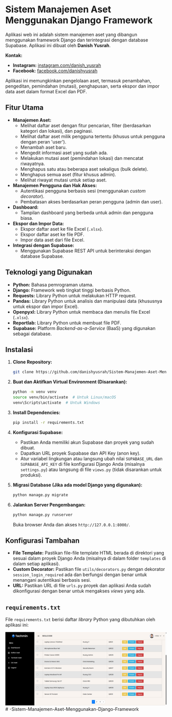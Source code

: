 # Sistem Manajemen Aset Menggunakan Django Framework

Aplikasi web ini adalah sistem manajemen aset yang dibangun menggunakan framework Django dan terintegrasi dengan database Supabase. Aplikasi ini dibuat oleh **Danish Yusrah**.

**Kontak:**
* **Instagram:** [instagram.com/danish_yusrah](https://instagram.com/danish_yusrah)
* **Facebook:** [facebook.com/danishyusrah](https://facebook.com/danishyusrah)

Aplikasi ini memungkinkan pengelolaan aset, termasuk penambahan, pengeditan, pemindahan (mutasi), penghapusan, serta ekspor dan impor data aset dalam format Excel dan PDF.

## Fitur Utama

* **Manajemen Aset:**
    * Melihat daftar aset dengan fitur pencarian, filter (berdasarkan kategori dan lokasi), dan paginasi.
    * Melihat daftar aset milik pengguna tertentu (khusus untuk pengguna dengan peran 'user').
    * Menambah aset baru.
    * Mengedit informasi aset yang sudah ada.
    * Melakukan mutasi aset (pemindahan lokasi) dan mencatat riwayatnya.
    * Menghapus satu atau beberapa aset sekaligus (bulk delete).
    * Menghapus semua aset (fitur khusus admin).
    * Melihat riwayat mutasi untuk setiap aset.
* **Manajemen Pengguna dan Hak Akses:**
    * Autentikasi pengguna berbasis sesi (menggunakan *custom decorator*).
    * Pembatasan akses berdasarkan peran pengguna (admin dan user).
* **Dashboard:**
    * Tampilan dashboard yang berbeda untuk admin dan pengguna biasa.
* **Ekspor dan Impor Data:**
    * Ekspor daftar aset ke file Excel (`.xlsx`).
    * Ekspor daftar aset ke file PDF.
    * Impor data aset dari file Excel.
* **Integrasi dengan Supabase:**
    * Menggunakan Supabase REST API untuk berinteraksi dengan database Supabase.

## Teknologi yang Digunakan

* **Python:** Bahasa pemrograman utama.
* **Django:** Framework web tingkat tinggi berbasis Python.
* **Requests:** Library Python untuk melakukan HTTP request.
* **Pandas:** Library Python untuk analisis dan manipulasi data (khususnya untuk ekspor dan impor Excel).
* **Openpyxl:** Library Python untuk membaca dan menulis file Excel (`.xlsx`).
* **Reportlab:** Library Python untuk membuat file PDF.
* **Supabase:** Platform *Backend-as-a-Service* (BaaS) yang digunakan sebagai database.

## Instalasi

1.  **Clone Repository:**
    ```bash
    git clone https://github.com/danishyusrah/Sistem-Manajemen-Aset-Menggunakan-Django-Framework.git
    ```

2.  **Buat dan Aktifkan Virtual Environment (Disarankan):**
    ```bash
    python -m venv venv
    source venv/bin/activate  # Untuk Linux/macOS
    venv\Scripts\activate  # Untuk Windows
    ```

3.  **Install Dependencies:**
    ```bash
    pip install -r requirements.txt
    ```

4.  **Konfigurasi Supabase:**
    * Pastikan Anda memiliki akun Supabase dan proyek yang sudah dibuat.
    * Dapatkan URL proyek Supabase dan API Key (anon key).
    * Atur variabel lingkungan atau langsung ubah nilai `SUPABASE_URL` dan `SUPABASE_API_KEY` di file konfigurasi Django Anda (misalnya `settings.py`) atau langsung di file `views.py` (tidak disarankan untuk produksi).

5.  **Migrasi Database (Jika ada model Django yang digunakan):**
    ```bash
    python manage.py migrate
    ```

6.  **Jalankan Server Pengembangan:**
    ```bash
    python manage.py runserver
    ```

       Buka browser Anda dan akses `http://127.0.0.1:8000/`.

## Konfigurasi Tambahan

* **File Template:** Pastikan file-file template HTML berada di direktori yang sesuai dalam proyek Django Anda (misalnya di dalam folder `templates` di dalam setiap aplikasi).
* **Custom Decorator:** Pastikan file `utils/decorators.py` dengan dekorator `session_login_required` ada dan berfungsi dengan benar untuk menangani autentikasi berbasis sesi.
* **URL:** Pastikan URL di file `urls.py` proyek dan aplikasi Anda sudah dikonfigurasi dengan benar untuk mengakses *views* yang ada.

## `requirements.txt`

File `requirements.txt` berisi daftar *library* Python yang dibutuhkan oleh aplikasi ini:

![Tampilan Daftar Aset](assets/Screenshot_1.jpg)# -Sistem-Manajemen-Aset-Menggunakan-Django-Framework
